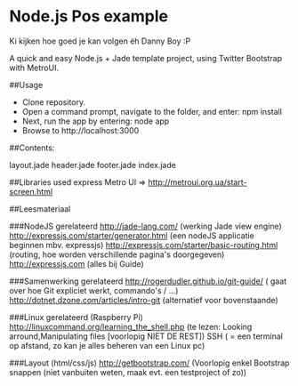 Node.js Pos example
===

Ki kijken hoe goed je kan volgen éh Danny Boy :P

A quick and easy Node.js + Jade template project, using Twitter Bootstrap with MetroUI.

##Usage
- Clone repository.
- Open a command prompt, navigate to the folder, and enter: npm install
- Next, run the app by entering: node app
- Browse to http://localhost:3000

##Contents:

layout.jade
header.jade
footer.jade
index.jade

##Libraries used
express
Metro UI => http://metroui.org.ua/start-screen.html

##Leesmateriaal

###NodeJS gerelateerd
http://jade-lang.com/ (werking Jade view engine)
http://expressjs.com/starter/generator.html (een nodeJS applicatie beginnen mbv. expressjs)
http://expressjs.com/starter/basic-routing.html (routing, hoe worden verschillende pagina's doorgegeven)
http://expressjs.com (alles bij Guide)

###Samenwerking gerelateerd
http://rogerdudler.github.io/git-guide/ ( gaat over hoe Git expliciet werkt, commando's / ...)
http://dotnet.dzone.com/articles/intro-git (alternatief voor bovenstaande)

###Linux gerelateerd (Raspberry Pi)
http://linuxcommand.org/learning_the_shell.php (te lezen: Looking arround,Manipulating files [voorlopig NIET DE REST])
SSH ( = een terminal op afstand, zo kan je alles beheren van een Linux pc)

###Layout (html/css/js)
http://getbootstrap.com/ (Voorlopig enkel Bootstrap snappen (niet vanbuiten weten, maak evt. een testproject of zo))
